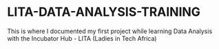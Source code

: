 # LITA-DATA-ANALYSIS-TRAINING
This is where I documented my first project while learning Data Analysis with the Incubator Hub - LITA (Ladies in Tech Africa)
